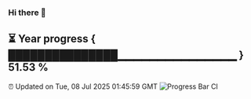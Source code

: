 ### Hi there 👋
⏳ Year progress { ███████████████▁▁▁▁▁▁▁▁▁▁▁▁▁▁▁ } 51.53 %
---
⏰ Updated on Tue, 08 Jul 2025 01:45:59 GMT
![Progress Bar CI](https://github.com/liununu/liununu/workflows/Progress%20Bar%20CI/badge.svg)
